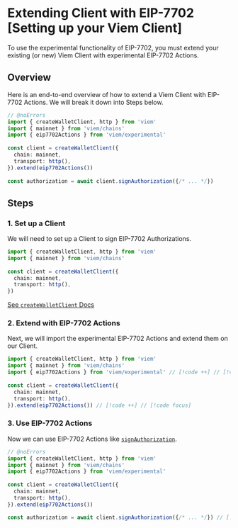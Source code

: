 # Extending Client with EIP-7702 [Setting up your Viem Client]

To use the experimental functionality of EIP-7702, you must extend your existing (or new) Viem Client with experimental EIP-7702 Actions.

## Overview

Here is an end-to-end overview of how to extend a Viem Client with EIP-7702 Actions. We will break it down into Steps below.

```ts twoslash
// @noErrors
import { createWalletClient, http } from 'viem'
import { mainnet } from 'viem/chains'
import { eip7702Actions } from 'viem/experimental'
 
const client = createWalletClient({
  chain: mainnet,
  transport: http(),
}).extend(eip7702Actions())
 
const authorization = await client.signAuthorization({/* ... */})
```

## Steps

### 1. Set up a Client

We will need to set up a Client to sign EIP-7702 Authorizations.

```ts twoslash
import { createWalletClient, http } from 'viem'
import { mainnet } from 'viem/chains'
 
const client = createWalletClient({
  chain: mainnet,
  transport: http(),
})
```

[See `createWalletClient` Docs](/docs/clients/wallet)

### 2. Extend with EIP-7702 Actions

Next, we will import the experimental EIP-7702 Actions and extend them on our Client.

```ts twoslash
import { createWalletClient, http } from 'viem'
import { mainnet } from 'viem/chains'
import { eip7702Actions } from 'viem/experimental' // [!code ++] // [!code focus]
 
const client = createWalletClient({
  chain: mainnet,
  transport: http(),
}).extend(eip7702Actions()) // [!code ++] // [!code focus]
```

### 3. Use EIP-7702 Actions

Now we can use EIP-7702 Actions like [`signAuthorization`](/experimental/eip7702/signAuthorization).

```ts twoslash
// @noErrors
import { createWalletClient, http } from 'viem'
import { mainnet } from 'viem/chains'
import { eip7702Actions } from 'viem/experimental' 
 
const client = createWalletClient({
  chain: mainnet,
  transport: http(),
}).extend(eip7702Actions()) 

const authorization = await client.signAuthorization({/* ... */}) // [!code ++] // [!code focus]
```